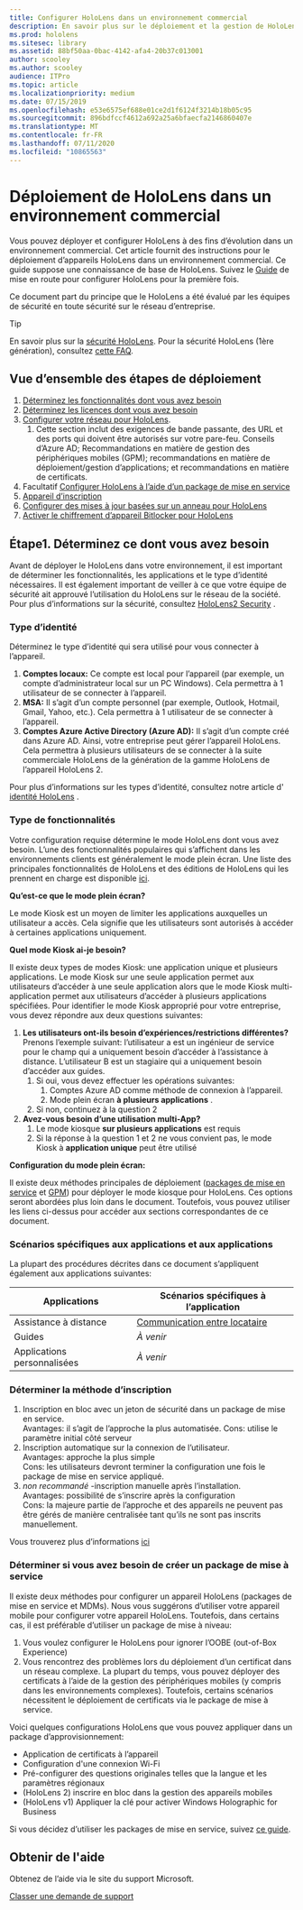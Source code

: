 ```yaml
---
title: Configurer HoloLens dans un environnement commercial
description: En savoir plus sur le déploiement et la gestion de HoloLens dans les environnements d’entreprise.
ms.prod: hololens
ms.sitesec: library
ms.assetid: 88bf50aa-0bac-4142-afa4-20b37c013001
author: scooley
ms.author: scooley
audience: ITPro
ms.topic: article
ms.localizationpriority: medium
ms.date: 07/15/2019
ms.openlocfilehash: e53e6575ef688e01ce2d1f6124f3214b18b05c95
ms.sourcegitcommit: 896bdfccf4612a692a25a6bfaecfa2146860407e
ms.translationtype: MT
ms.contentlocale: fr-FR
ms.lasthandoff: 07/11/2020
ms.locfileid: "10865563"
---
```

# Déploiement de HoloLens dans un environnement commercial

Vous pouvez déployer et configurer HoloLens à des fins d’évolution dans un environnement commercial. Cet article fournit des instructions pour le déploiement d’appareils HoloLens dans un environnement commercial. Ce guide suppose une connaissance de base de HoloLens. Suivez le [Guide](hololens1-setup.md) de mise en route pour configurer HoloLens pour la première fois.

Ce document part du principe que le HoloLens a été évalué par les équipes de sécurité en toute sécurité sur le réseau d’entreprise.  
> [!Tip]
> En savoir plus sur la [sécurité HoloLens](security-overview.md).
> Pour la sécurité HoloLens (1ère génération), consultez [cette FAQ](hololens1-faq-security.md).

## Vue d’ensemble des étapes de déploiement

1. [Déterminez les fonctionnalités dont vous avez besoin](hololens-requirements.md#step-1-determine-what-you-need)
1. [Déterminez les licences dont vous avez besoin](hololens-licenses-requirements.md)
1. [Configurer votre réseau pour HoloLens](hololens-commercial-infrastructure.md).
    1. Cette section inclut des exigences de bande passante, des URL et des ports qui doivent être autorisés sur votre pare-feu. Conseils d’Azure AD; Recommandations en matière de gestion des périphériques mobiles (GPM); recommandations en matière de déploiement/gestion d’applications; et recommandations en matière de certificats.
1. Facultatif [Configurer HoloLens à l’aide d’un package de mise en service](hololens-provisioning.md)
1. [Appareil d’inscription](hololens-enroll-mdm.md)
1. [Configurer des mises à jour basées sur un anneau pour HoloLens](hololens-updates.md)
1. [Activer le chiffrement d’appareil Bitlocker pour HoloLens](security-encryption-data-protection.md)

## Étape1. Déterminez ce dont vous avez besoin

Avant de déployer le HoloLens dans votre environnement, il est important de déterminer les fonctionnalités, les applications et le type d’identité nécessaires. Il est également important de veiller à ce que votre équipe de sécurité ait approuvé l’utilisation du HoloLens sur le réseau de la société. Pour plus d’informations sur la sécurité, consultez [HoloLens2 Security](security-overview.md) .

### Type d’identité

Déterminez le type d’identité qui sera utilisé pour vous connecter à l’appareil.

1. **Comptes locaux:** Ce compte est local pour l’appareil (par exemple, un compte d’administrateur local sur un PC Windows). Cela permettra à 1 utilisateur de se connecter à l’appareil.
2. **MSA:** Il s’agit d’un compte personnel (par exemple, Outlook, Hotmail, Gmail, Yahoo, etc.). Cela permettra à 1 utilisateur de se connecter à l’appareil.
3. **Comptes Azure Active Directory (Azure AD):** Il s’agit d’un compte créé dans Azure AD. Ainsi, votre entreprise peut gérer l’appareil HoloLens. Cela permettra à plusieurs utilisateurs de se connecter à la suite commerciale HoloLens de la génération de la gamme HoloLens de l’appareil HoloLens 2.

Pour plus d’informations sur les types d’identité, consultez notre article d' [identité HoloLens](hololens-identity.md) .

### Type de fonctionnalités

Votre configuration requise détermine le mode HoloLens dont vous avez besoin. L’une des fonctionnalités populaires qui s’affichent dans les environnements clients est généralement le mode plein écran. Une liste des principales fonctionnalités de HoloLens et des éditions de HoloLens qui les prennent en charge est disponible [ici](hololens-commercial-features.md).

**Qu’est-ce que le mode plein écran?**

Le mode Kiosk est un moyen de limiter les applications auxquelles un utilisateur a accès. Cela signifie que les utilisateurs sont autorisés à accéder à certaines applications uniquement.

**Quel mode Kiosk ai-je besoin?**

Il existe deux types de modes Kiosk: une application unique et plusieurs applications. Le mode Kiosk sur une seule application permet aux utilisateurs d’accéder à une seule application alors que le mode Kiosk multi-application permet aux utilisateurs d’accéder à plusieurs applications spécifiées. Pour identifier le mode Kiosk approprié pour votre entreprise, vous devez répondre aux deux questions suivantes:

1. **Les utilisateurs ont-ils besoin d’expériences/restrictions différentes?** Prenons l’exemple suivant: l’utilisateur a est un ingénieur de service pour le champ qui a uniquement besoin d’accéder à l’assistance à distance. L’utilisateur B est un stagiaire qui a uniquement besoin d’accéder aux guides.
    1. Si oui, vous devez effectuer les opérations suivantes:
        1. Comptes Azure AD comme méthode de connexion à l’appareil.
        1. Mode plein écran **à plusieurs applications** .
    1. Si non, continuez à la question 2
1. **Avez-vous besoin d’une utilisation multi-App?**
    1. Le mode kiosque **sur plusieurs applications** est requis
    1. Si la réponse à la question 1 et 2 ne vous convient pas, le mode Kiosk à **application unique** peut être utilisé

**Configuration du mode plein écran:**

Il existe deux méthodes principales de déploiement ([packages de mise en service](hololens-kiosk.md#use-a-provisioning-package-to-set-up-a-single-app-or-multi-app-kiosk) et [GPM](hololens-kiosk.md#use-microsoft-intune-or-other-mdm-to-set-up-a-single-app-or-multi-app-kiosk)) pour déployer le mode kiosque pour HoloLens. Ces options seront abordées plus loin dans le document. Toutefois, vous pouvez utiliser les liens ci-dessus pour accéder aux sections correspondantes de ce document.

### Scénarios spécifiques aux applications et aux applications

La plupart des procédures décrites dans ce document s’appliquent également aux applications suivantes:

| Applications | Scénarios spécifiques à l’application |
| --- | --- |
| Assistance à distance | [Communication entre locataire](https://docs.microsoft.com/dynamics365/mixed-reality/remote-assist/cross-tenant-overview)|
| Guides  | *À venir* |
|Applications personnalisées | *À venir* |

### Déterminer la méthode d’inscription

1. Inscription en bloc avec un jeton de sécurité dans un package de mise en service.  
  Avantages: il s’agit de l’approche la plus automatisée.
  Cons: utilise le paramètre initial côté serveur  
1. Inscription automatique sur la connexion de l’utilisateur.  
  Avantages: approche la plus simple  
  Cons: les utilisateurs devront terminer la configuration une fois le package de mise en service appliqué.
1. _non recommandé_ -inscription manuelle après l’installation.  
  Avantages: possibilité de s’inscrire après la configuration  
  Cons: la majeure partie de l’approche et des appareils ne peuvent pas être gérés de manière centralisée tant qu’ils ne sont pas inscrits manuellement.

  Vous trouverez plus d’informations [ici](hololens-enroll-mdm.md)

### Déterminer si vous avez besoin de créer un package de mise à service

Il existe deux méthodes pour configurer un appareil HoloLens (packages de mise en service et MDMs). Nous vous suggérons d’utiliser votre appareil mobile pour configurer votre appareil HoloLens. Toutefois, dans certains cas, il est préférable d’utiliser un package de mise à niveau:

1. Vous voulez configurer le HoloLens pour ignorer l’OOBE (out-of-Box Experience)
1. Vous rencontrez des problèmes lors du déploiement d’un certificat dans un réseau complexe. La plupart du temps, vous pouvez déployer des certificats à l’aide de la gestion des périphériques mobiles (y compris dans les environnements complexes). Toutefois, certains scénarios nécessitent le déploiement de certificats via le package de mise à service.

Voici quelques configurations HoloLens que vous pouvez appliquer dans un package d’approvisionnement:

- Application de certificats à l’appareil
- Configuration d'une connexion Wi-Fi
- Pré-configurer des questions originales telles que la langue et les paramètres régionaux
- (HoloLens 2) inscrire en bloc dans la gestion des appareils mobiles
- (HoloLens v1) Appliquer la clé pour activer Windows Holographic for Business

Si vous décidez d’utiliser les packages de mise en service, suivez [ce guide](hololens-provisioning.md).

## Obtenir de l'aide

Obtenez de l’aide via le site du support Microsoft.

[Classer une demande de support](https://support.microsoft.com/supportforbusiness/productselection?sapid=e9391227-fa6d-927b-0fff-f96288631b8f)
